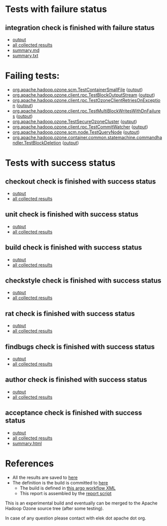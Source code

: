 # Tests with failure status

## integration check is finished with failure status

   * [output](https://raw.githubusercontent.com/elek/ozone-ci/master/pr/pr-hdds-2007-n4wwz/integration/output.log)
   * [all collected results](https://github.com/elek/ozone-ci/tree/master/pr/pr-hdds-2007-n4wwz/integration)
   * [summary.md](https://github.com/elek/ozone-ci/tree/master/pr/pr-hdds-2007-n4wwz/integration/summary.md)
   * [summary.txt](https://github.com/elek/ozone-ci/tree/master/pr/pr-hdds-2007-n4wwz/integration/summary.txt)

# Failing tests: 

 * [org.apache.hadoop.ozone.scm.TestContainerSmallFile](hadoop-ozone/integration-test/org.apache.hadoop.ozone.scm.TestContainerSmallFile.txt) ([output](hadoop-ozone/integration-test/org.apache.hadoop.ozone.scm.TestContainerSmallFile-output.txt/))
 * [org.apache.hadoop.ozone.client.rpc.TestBlockOutputStream](hadoop-ozone/integration-test/org.apache.hadoop.ozone.client.rpc.TestBlockOutputStream.txt) ([output](hadoop-ozone/integration-test/org.apache.hadoop.ozone.client.rpc.TestBlockOutputStream-output.txt/))
 * [org.apache.hadoop.ozone.client.rpc.TestOzoneClientRetriesOnException](hadoop-ozone/integration-test/org.apache.hadoop.ozone.client.rpc.TestOzoneClientRetriesOnException.txt) ([output](hadoop-ozone/integration-test/org.apache.hadoop.ozone.client.rpc.TestOzoneClientRetriesOnException-output.txt/))
 * [org.apache.hadoop.ozone.client.rpc.TestMultiBlockWritesWithDnFailures](hadoop-ozone/integration-test/org.apache.hadoop.ozone.client.rpc.TestMultiBlockWritesWithDnFailures.txt) ([output](hadoop-ozone/integration-test/org.apache.hadoop.ozone.client.rpc.TestMultiBlockWritesWithDnFailures-output.txt/))
 * [org.apache.hadoop.ozone.TestSecureOzoneCluster](hadoop-ozone/integration-test/org.apache.hadoop.ozone.TestSecureOzoneCluster.txt) ([output](hadoop-ozone/integration-test/org.apache.hadoop.ozone.TestSecureOzoneCluster-output.txt/))
 * [org.apache.hadoop.ozone.client.rpc.TestCommitWatcher](hadoop-ozone/integration-test/org.apache.hadoop.ozone.client.rpc.TestCommitWatcher.txt) ([output](hadoop-ozone/integration-test/org.apache.hadoop.ozone.client.rpc.TestCommitWatcher-output.txt/))
 * [org.apache.hadoop.ozone.scm.node.TestQueryNode](hadoop-ozone/integration-test/org.apache.hadoop.ozone.scm.node.TestQueryNode.txt) ([output](hadoop-ozone/integration-test/org.apache.hadoop.ozone.scm.node.TestQueryNode-output.txt/))
 * [org.apache.hadoop.ozone.container.common.statemachine.commandhandler.TestBlockDeletion](hadoop-ozone/integration-test/org.apache.hadoop.ozone.container.common.statemachine.commandhandler.TestBlockDeletion.txt) ([output](hadoop-ozone/integration-test/org.apache.hadoop.ozone.container.common.statemachine.commandhandler.TestBlockDeletion-output.txt/))


# Tests with success status

## checkout check is finished with success status

   * [output](https://raw.githubusercontent.com/elek/ozone-ci/master/pr/pr-hdds-2007-n4wwz/checkout/output.log)
   * [all collected results](https://github.com/elek/ozone-ci/tree/master/pr/pr-hdds-2007-n4wwz/checkout)


## unit check is finished with success status

   * [output](https://raw.githubusercontent.com/elek/ozone-ci/master/pr/pr-hdds-2007-n4wwz/unit/output.log)
   * [all collected results](https://github.com/elek/ozone-ci/tree/master/pr/pr-hdds-2007-n4wwz/unit)


## build check is finished with success status

   * [output](https://raw.githubusercontent.com/elek/ozone-ci/master/pr/pr-hdds-2007-n4wwz/build/output.log)
   * [all collected results](https://github.com/elek/ozone-ci/tree/master/pr/pr-hdds-2007-n4wwz/build)


## checkstyle check is finished with success status

   * [output](https://raw.githubusercontent.com/elek/ozone-ci/master/pr/pr-hdds-2007-n4wwz/checkstyle/output.log)
   * [all collected results](https://github.com/elek/ozone-ci/tree/master/pr/pr-hdds-2007-n4wwz/checkstyle)


## rat check is finished with success status

   * [output](https://raw.githubusercontent.com/elek/ozone-ci/master/pr/pr-hdds-2007-n4wwz/rat/output.log)
   * [all collected results](https://github.com/elek/ozone-ci/tree/master/pr/pr-hdds-2007-n4wwz/rat)


## findbugs check is finished with success status

   * [output](https://raw.githubusercontent.com/elek/ozone-ci/master/pr/pr-hdds-2007-n4wwz/findbugs/output.log)
   * [all collected results](https://github.com/elek/ozone-ci/tree/master/pr/pr-hdds-2007-n4wwz/findbugs)


## author check is finished with success status

   * [output](https://raw.githubusercontent.com/elek/ozone-ci/master/pr/pr-hdds-2007-n4wwz/author/output.log)
   * [all collected results](https://github.com/elek/ozone-ci/tree/master/pr/pr-hdds-2007-n4wwz/author)


## acceptance check is finished with success status

   * [output](https://raw.githubusercontent.com/elek/ozone-ci/master/pr/pr-hdds-2007-n4wwz/acceptance/output.log)
   * [all collected results](https://github.com/elek/ozone-ci/tree/master/pr/pr-hdds-2007-n4wwz/acceptance)
   * [summary.html](https://elek.github.io/ozone-ci/pr/pr-hdds-2007-n4wwz/acceptance/summary.html)




# References

 * All the results are saved to [here](https://github.com/elek/ozone-ci/tree/master/pr/pr-hdds-2007-n4wwz/)
 * The definition is the build is committed to [here](https://github.com/elek/argo-ozone)
    * The build is defined in [this argo workflow XML](https://github.com/elek/argo-ozone/blob/master/ozone-build.yaml)
    * This report is assembled by the [report script](https://github.com/elek/argo-ozone/blob/master/scripts/report.sh)

This is an experimental build and eventually can be merged to the Apache Hadoop Ozone source tree (after some testing).

In case of any question please contact with elek dot apache dot org.
